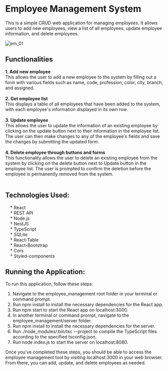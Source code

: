 # Employee Management System

This is a simple CRUD web application for managing employees. It allows users to add new employees, view a list of all employees, update employee information, and delete employees. <br />

![em_01](https://user-images.githubusercontent.com/25097680/226251040-08d259d7-c589-40c8-9992-b0ca621d936b.PNG)

## Functionalities
**1. Add new employee** <br />
This allows the user to add a new employee to the system by filling out a form with various fields such as name, code, profession, color, city, branch, and assigned.<br /><br />
**2. Get employee list** <br />
This displays a table of all employees that have been added to the system, with each employee's information displayed in its own row.<br /><br />
**3. Update employee** <br />
This allows the user to update the information of an existing employee by clicking on the update button next to their information in the employee list. The user can then make changes to any of the employee's fields and save the changes by submitting the updated form.<br /><br />
**4. Delete employee through buttons and forms** <br />
This functionality allows the user to delete an existing employee from the system by clicking on the delete button next to Update button in the employee list. The user is prompted to confirm the deletion before the employee is permanently removed from the system.<br /><br />

## Technologies Used:
&nbsp; &nbsp; * React <br />
&nbsp; &nbsp; * REST API <br />
&nbsp; &nbsp; * Node.js <br />
&nbsp; &nbsp; * NestJS <br />
&nbsp; &nbsp; * TypeScript <br />
&nbsp; &nbsp; * SQLite <br />
&nbsp; &nbsp; * React-Table <br />
&nbsp; &nbsp; * React-Bootstrap <br />
&nbsp; &nbsp; * Cors <br />
&nbsp; &nbsp; * Styled-components <br />

## Running the Application:

To run this application, follow these steps:

1. Navigate to the employee_management root folder in your terminal or command prompt. <br />
2. Run npm install to install the necessary dependencies for the React app. <br />
3. Run npm start to start the React app on localhost:3000. <br />
4. In another terminal or command prompt, navigate to the employee_management/server folder. <br />
5. Run npm install to install the necessary dependencies for the server. <br />
6. Run ./node_modules/.bin/tsc --project to compile the TypeScript files according to the specified tsconfig.json. <br />
7. Run node index.js to start the server on localhost:8080. <br />

Once you've completed these steps, you should be able to access the employee management tool by visiting localhost:3000 in your web browser. From there, you can add, update, and delete employees as needed.
